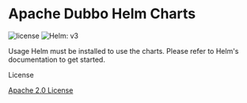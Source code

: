 # Apache Dubbo Helm Charts

![license](https://img.shields.io/badge/license-Apache--2.0-green.svg)
![Helm: v3](https://img.shields.io/static/v1?label=Helm&message=v3&color=informational&logo=helm)

Usage
Helm must be installed to use the charts. Please refer to Helm's documentation to get started.

License

[Apache 2.0 License](https://github.com/apache/dubbo-helm-charts/blob/gh-pages/LICENSE)

